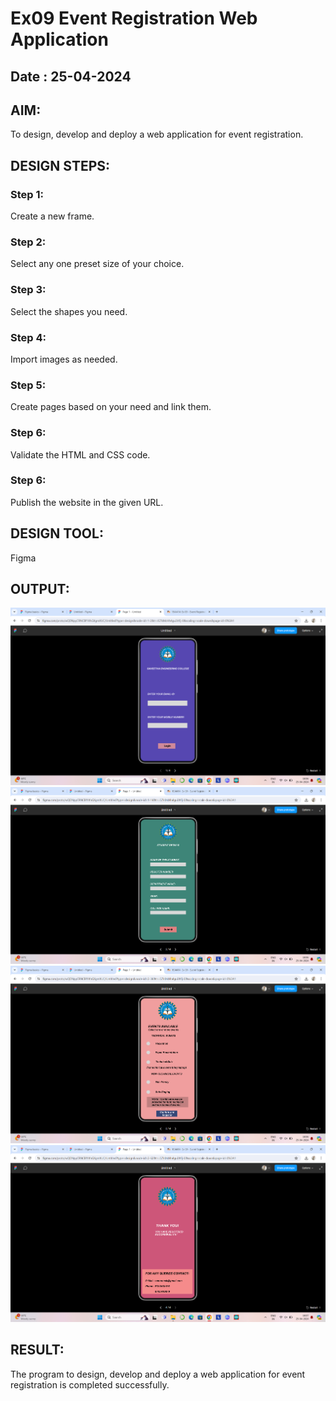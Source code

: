 # Ex09 Event Registration Web Application
## Date : 25-04-2024

## AIM:
To design, develop and deploy a web application for event registration.

## DESIGN STEPS:

### Step 1:
Create a new frame.

### Step 2:
Select any one preset size of your choice.

### Step 3:
Select the shapes you need.

### Step 4:
Import images as needed.

### Step 5:
Create pages based on your need and link them.

### Step 6:

Validate the HTML and CSS code.

### Step 6:

Publish the website in the given URL.

## DESIGN TOOL:
Figma

## OUTPUT:
![alt text](page-1.png)
![alt text](page-2.png)
![alt text](page-3.png)
![alt text](page-4.png)

## RESULT:
The program to design, develop and deploy a web application for event registration is completed successfully.
